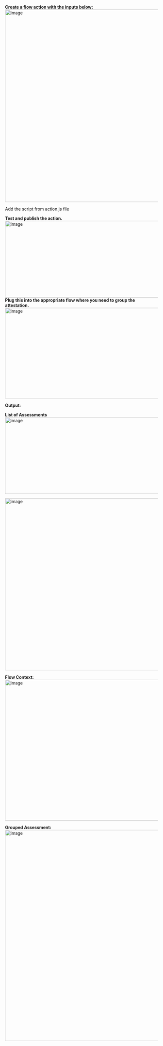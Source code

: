 **Create a flow action with the inputs below:**
<img width="1656" height="633" alt="image" src="https://github.com/user-attachments/assets/fbb34ee0-eae8-4d46-ad3b-492554cd5ad5" />

Add the script from action.js file

**Test and publish the action.**
<img width="1655" height="252" alt="image" src="https://github.com/user-attachments/assets/7a973573-016d-45a7-ba96-e8e4a495fbaf" />
**Plug this into the appropriate flow where you need to group the attestation.**
<img width="714" height="298" alt="image" src="https://github.com/user-attachments/assets/b82612fa-bbb7-4375-ba54-13fe2286b582" />

**Output:**

**List of Assessments**
<img width="1655" height="252" alt="image" src="https://github.com/user-attachments/assets/297be503-ee0c-4495-baca-5693f9a3fa42" />

<img width="962" height="566" alt="image" src="https://github.com/user-attachments/assets/c79e4dc3-77ab-47b5-89e9-030972d01351" />

**Flow Context:**
<img width="1469" height="463" alt="image" src="https://github.com/user-attachments/assets/b9c894af-f39d-4f72-a606-473b2d757fdf" />

**Grouped Assessment:**
<img width="1252" height="694" alt="image" src="https://github.com/user-attachments/assets/b9ca0d68-dd9d-4381-97b7-2cfbec638f99" />
